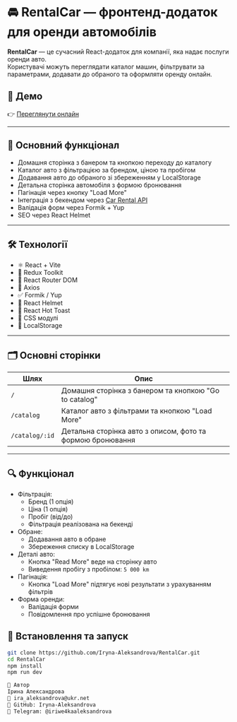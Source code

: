 # 🚘 RentalCar — фронтенд-додаток для оренди автомобілів

**RentalCar** — це сучасний React-додаток для компанії, яка надає послуги оренди авто.  
Користувачі можуть переглядати каталог машин, фільтрувати за параметрами, додавати до обраного та оформляти оренду онлайн.

## 🔗 Демо

👉 [Переглянути онлайн](https://rental-car-xi-bice.vercel.app/) 

---

## 🔧 Основний функціонал

- Домашня сторінка з банером та кнопкою переходу до каталогу
- Каталог авто з фільтрацією за брендом, ціною та пробігом
- Додавання авто до обраного зі збереженням у LocalStorage
- Детальна сторінка автомобіля з формою бронювання
- Пагінація через кнопку "Load More"
- Інтеграція з бекендом через [Car Rental API](https://car-rental-api.goit.global/api-docs/)
- Валідація форм через Formik + Yup
- SEO через React Helmet

---

## 🛠 Технології

- ⚛️ React + Vite
- 🔄 Redux Toolkit
- 🧭 React Router DOM
- 📡 Axios
- ✅ Formik / Yup
- 🧠 React Helmet
- 🎉 React Hot Toast
- 💅 CSS модулі
- 💾 LocalStorage

---

## 🗂 Основні сторінки

| Шлях           | Опис                                                        |
|----------------|-------------------------------------------------------------|
| `/`            | Домашня сторінка з банером та кнопкою "Go to catalog"       |
| `/catalog`     | Каталог авто з фільтрами та кнопкою "Load More"             |
| `/catalog/:id` | Детальна сторінка авто з описом, фото та формою бронювання  |

---
## 🔍 Функціонал

- Фільтрація:
  - Бренд (1 опція)
  - Ціна (1 опція)
  - Пробіг (від/до)
  - Фільтрація реалізована на бекенді
- Обране:
  - Додавання авто в обране
  - Збереження списку в LocalStorage
- Деталі авто:
  - Кнопка "Read More" веде на сторінку авто
  - Виведення пробігу з пробілом: `5 000 km`
- Пагінація:
  - Кнопка "Load More" підтягує нові результати з урахуванням фільтрів
- Форма оренди:
  - Валідація форми
  - Повідомлення про успішне бронювання

## 🚀 Встановлення та запуск

```bash
git clone https://github.com/Iryna-Aleksandrova/RentalCar.git
cd RentalCar
npm install
npm run dev

👤 Автор
Ірина Александрова
📧 ira_aleksandrova@ukr.net
🐙 GitHub: Iryna-Aleksandrova
💬 Telegram: @iriwe4kaaleksandrova


